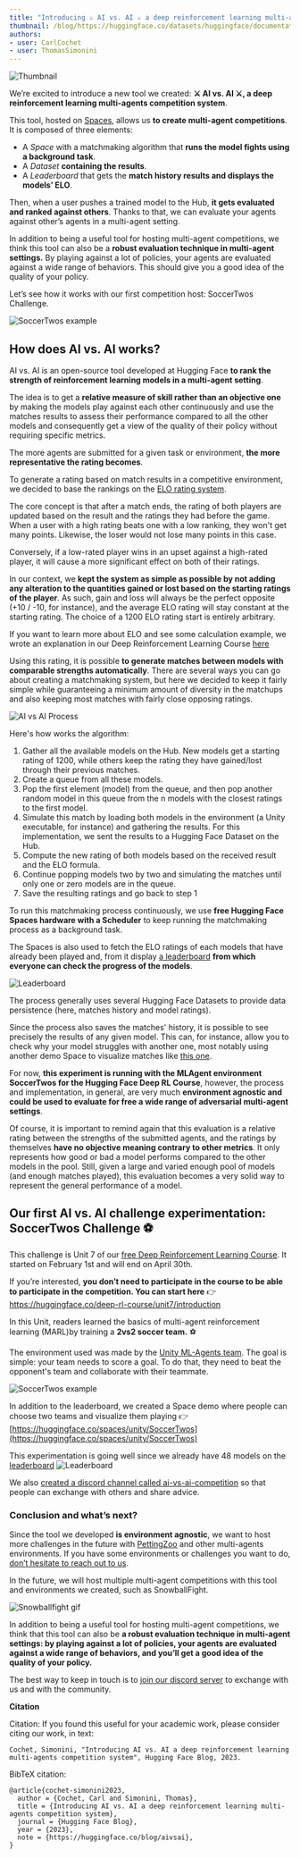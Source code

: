 ```yaml
---
title: "Introducing ⚔️ AI vs. AI ⚔️ a deep reinforcement learning multi-agents competition system"
thumbnail: /blog/https://huggingface.co/datasets/huggingface/documentation-images/resolve/main/blog/128_aivsai/thumbnail.png
authors:
- user: CarlCochet
- user: ThomasSimonini
---
```

<!-- {blog_metadata} -->
<!-- {authors} -->

![Thumbnail](https://huggingface.co/datasets/huggingface/documentation-images/resolve/main/blog/128_aivsai/thumbnail.png)

We’re excited to introduce a new tool we created: **⚔️ AI vs. AI ⚔️, a deep reinforcement learning multi-agents competition system**.

This tool, hosted on [Spaces](https://hf.co/spaces), allows us **to create multi-agent competitions**. It is composed of three elements:

- A *Space* with a matchmaking algorithm that **runs the model fights using a background task**.
- A *Dataset* **containing the results**.
- A *Leaderboard* that gets the **match history results and displays the models’ ELO**.

Then, when a user pushes a trained model to the Hub, **it gets evaluated and ranked against others**. Thanks to that, we can evaluate your agents against other’s agents in a multi-agent setting.

In addition to being a useful tool for hosting multi-agent competitions, we think this tool can also be a **robust evaluation technique in multi-agent settings.** By playing against a lot of policies, your agents are evaluated against a wide range of behaviors. This should give you a good idea of the quality of your policy.

Let’s see how it works with our first competition host: SoccerTwos Challenge.

![SoccerTwos example](https://huggingface.co/datasets/huggingface/documentation-images/resolve/main/blog/128_aivsai/soccertwos.gif)

## How does AI vs. AI works?

AI vs. AI is an open-source tool developed at Hugging Face **to rank the strength of reinforcement learning models in a multi-agent setting**.

The idea is to get a **relative measure of skill rather than an objective one** by making the models play against each other continuously and use the matches results to assess their performance compared to all the other models and consequently get a view of the quality of their policy without requiring specific metrics.

The more agents are submitted for a given task or environment, **the more representative the rating becomes**.

To generate a rating based on match results in a competitive environment, we decided to base the rankings on the [ELO rating system](https://en.wikipedia.org/wiki/Elo_rating_system).

The core concept is that after a match ends, the rating of both players are updated based on the result and the ratings they had before the game. When a user with a high rating beats one with a low ranking, they won't get many points. Likewise, the loser would not lose many points in this case.

Conversely, if a low-rated player wins in an upset against a high-rated player, it will cause a more significant effect on both of their ratings.

In our context, we **kept the system as simple as possible by not adding any alteration to the quantities gained or lost based on the starting ratings of the player**. As such, gain and loss will always be the perfect opposite (+10 / -10, for instance), and the average ELO rating will stay constant at the starting rating. The choice of a 1200 ELO rating start is entirely arbitrary.

If you want to learn more about ELO and see some calculation example, we wrote an explanation in our Deep Reinforcement Learning Course [here](https://huggingface.co/deep-rl-course/unit7/self-play?fw=pt#the-elo-score-to-evaluate-our-agent)

Using this rating, it is possible **to generate matches between models with comparable strengths automatically**. There are several ways you can go about creating a matchmaking system, but here we decided to keep it fairly simple while guaranteeing a minimum amount of diversity in the matchups and also keeping most matches with fairly close opposing ratings.

![AI vs AI Process](https://huggingface.co/datasets/huggingface/documentation-images/resolve/main/blog/128_aivsai/aivsai.png)

Here's how works the algorithm:
1. Gather all the available models on the Hub. New models get a starting rating of 1200, while others keep the rating they have gained/lost through their previous matches.
2. Create a queue from all these models.
3. Pop the first element (model) from the queue, and then pop another random model in this queue from the n models with the closest ratings to the first model.
4. Simulate this match by loading both models in the environment (a Unity executable, for instance) and gathering the results. For this implementation, we sent the results to a Hugging Face Dataset on the Hub.
5. Compute the new rating of both models based on the received result and the ELO formula.
6. Continue popping models two by two and simulating the matches until only one or zero models are in the queue.
7. Save the resulting ratings and go back to step 1

To run this matchmaking process continuously, we use **free Hugging Face Spaces hardware with a Scheduler** to keep running the matchmaking process as a background task.

The Spaces is also used to fetch the ELO ratings of each models that have already been played and, from it display [a leaderboard](https://huggingface.co/spaces/huggingface-projects/AIvsAI-SoccerTwos) **from which everyone can check the progress of the models**.

![Leaderboard](https://huggingface.co/datasets/huggingface/documentation-images/resolve/main/blog/128_aivsai/leaderboard.png)

The process generally uses several Hugging Face Datasets to provide data persistence (here, matches history and model ratings).

Since the process also saves the matches' history, it is possible to see precisely the results of any given model. This can, for instance, allow you to check why your model struggles with another one, most notably using another demo Space to visualize matches like [this one](https://huggingface.co/spaces/unity/ML-Agents-SoccerTwos.).

For now, **this experiment is running with the MLAgent environment SoccerTwos for the Hugging Face Deep RL Course**, however, the process and implementation, in general, are very much **environment agnostic and could be used to evaluate for free a wide range of adversarial multi-agent settings**.

Of course, it is important to remind again that this evaluation is a relative rating between the strengths of the submitted agents, and the ratings by themselves **have no objective meaning contrary to other metrics**. It only represents how good or bad a model performs compared to the other models in the pool. Still, given a large and varied enough pool of models (and enough matches played), this evaluation becomes a very solid way to represent the general performance of a model.


## Our first AI vs. AI challenge experimentation: SoccerTwos Challenge ⚽

This challenge is Unit 7 of our [free Deep Reinforcement Learning Course](https://huggingface.co/deep-rl-course/unit0/introduction). It started on February 1st and will end on April 30th.

If you’re interested, **you don’t need to participate in the course to be able to participate in the competition. You can start here** 👉 https://huggingface.co/deep-rl-course/unit7/introduction

In this Unit, readers learned the basics of multi-agent reinforcement learning (MARL)by training a **2vs2 soccer team.** ⚽ 

The environment used was made by the [Unity ML-Agents team](https://github.com/Unity-Technologies/ml-agents). The goal is simple: your team needs to score a goal. To do that, they need to beat the opponent's team and collaborate with their teammate.

![SoccerTwos example](https://huggingface.co/datasets/huggingface/documentation-images/resolve/main/blog/128_aivsai/soccertwos.gif)

In addition to the leaderboard, we created a Space demo where people can choose two teams and visualize them playing 👉[https://huggingface.co/spaces/unity/SoccerTwos](https://huggingface.co/spaces/unity/SoccerTwos)

This experimentation is going well since we already have 48 models on the [leaderboard](https://huggingface.co/spaces/huggingface-projects/AIvsAI-SoccerTwos)
![Leaderboard](https://huggingface.co/datasets/huggingface/documentation-images/resolve/main/blog/128_aivsai/leaderboard.png)

We also [created a discord channel called ai-vs-ai-competition](http://hf.co/discord/join) so that people can exchange with others and share advice.

### Conclusion and what’s next?

Since the tool we developed **is environment agnostic**, we want to host more challenges in the future with [PettingZoo](https://pettingzoo.farama.org/) and other multi-agents environments. If you have some environments or challenges you want to do, <a href="mailto:thomas.simonini@huggingface.co">don’t hesitate to reach out to us</a>.

In the future, we will host multiple multi-agent competitions with this tool and environments we created, such as SnowballFight.

![Snowballfight gif](https://huggingface.co/datasets/huggingface/documentation-images/resolve/main/blog/128_aivsai/snowballfight.gif)

In addition to being a useful tool for hosting multi-agent competitions, we think that this tool can also be **a robust evaluation technique in multi-agent settings: by playing against a lot of policies, your agents are evaluated against a wide range of behaviors, and you’ll get a good idea of the quality of your policy.**

The best way to keep in touch is to [join our discord server](http://hf.co/discord/join) to exchange with us and with the community.

****************Citation****************

Citation: If you found this useful for your academic work, please consider citing our work, in text:

`Cochet, Simonini, "Introducing AI vs. AI a deep reinforcement learning multi-agents competition system", Hugging Face Blog, 2023.`

BibTeX citation:

```
@article{cochet-simonini2023,
  author = {Cochet, Carl and Simonini, Thomas},
  title = {Introducing AI vs. AI a deep reinforcement learning multi-agents competition system},
  journal = {Hugging Face Blog},
  year = {2023},
  note = {https://huggingface.co/blog/aivsai},
}
```
